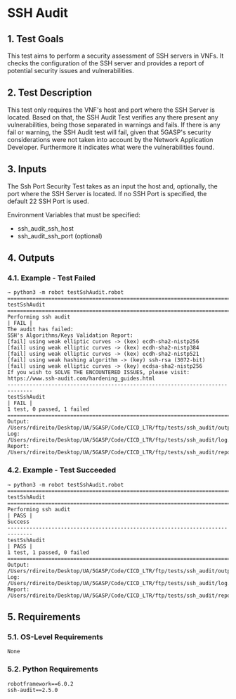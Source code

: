 # SSH Audit

## 1. Test Goals

This test aims to perform a security assessment of SSH servers in VNFs. It checks the configuration of the SSH server and provides a report of potential security issues and vulnerabilities.

## 2. Test Description

This test only requires the VNF's host and port where the SSH Server is located. Based on that, the SSH Audit Test verifies any there present any vulnerabilities, being those separated in warnings and fails. If there is any fail or warning, the SSH Audit test will fail,  given that 5GASP's security considerations were not taken into account by the Network Application Developer. Furthermore it indicates what were the vulnerabilities found.

## 3. Inputs

The Ssh Port Security Test takes as an input the host and, optionally, the port where the SSH Server is located.
If no SSH Port is specified, the default 22 SSH Port is used.

Environment Variables that must be specified:
- ssh_audit_ssh_host
- ssh_audit_ssh_port (optional)

## 4. Outputs

### 4.1. Example - Test Failed

``` 
→ python3 -m robot testSshAudit.robot
==============================================================================
testSshAudit
==============================================================================
Performing ssh audit                                                  | FAIL |
The audit has failed:
SSH's Algorithms/Keys Validation Report:
[fail] using weak elliptic curves -> (kex) ecdh-sha2-nistp256
[fail] using weak elliptic curves -> (kex) ecdh-sha2-nistp384
[fail] using weak elliptic curves -> (kex) ecdh-sha2-nistp521
[fail] using weak hashing algorithm -> (key) ssh-rsa (3072-bit)
[fail] using weak elliptic curves -> (key) ecdsa-sha2-nistp256
If you wish to SOLVE THE ENCOUNTERED ISSUES, please visit: https://www.ssh-audit.com/hardening_guides.html
------------------------------------------------------------------------------
testSshAudit                                                          | FAIL |
1 test, 0 passed, 1 failed
==============================================================================
Output:  /Users/rdireito/Desktop/UA/5GASP/Code/CICD_LTR/ftp/tests/ssh_audit/output.xml
Log:     /Users/rdireito/Desktop/UA/5GASP/Code/CICD_LTR/ftp/tests/ssh_audit/log.html
Report:  /Users/rdireito/Desktop/UA/5GASP/Code/CICD_LTR/ftp/tests/ssh_audit/report.html
```

### 4.2. Example - Test Succeeded

``` 
→ python3 -m robot testSshAudit.robot
==============================================================================
testSshAudit
==============================================================================
Performing ssh audit                                                  | PASS |
Success
------------------------------------------------------------------------------
testSshAudit                                                          | PASS |
1 test, 1 passed, 0 failed
==============================================================================
Output:  /Users/rdireito/Desktop/UA/5GASP/Code/CICD_LTR/ftp/tests/ssh_audit/output.xml
Log:     /Users/rdireito/Desktop/UA/5GASP/Code/CICD_LTR/ftp/tests/ssh_audit/log.html
Report:  /Users/rdireito/Desktop/UA/5GASP/Code/CICD_LTR/ftp/tests/ssh_audit/report.html
```

## 5. Requirements

### 5.1. OS-Level Requirements

`None`

### 5.2. Python Requirements

```
robotframework==6.0.2
ssh-audit==2.5.0
```

